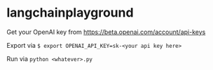 # langchainplayground

Get your OpenAI key from https://beta.openai.com/account/api-keys

Export via
`$ export OPENAI_API_KEY=sk-<your api key here>`

Run via
`python <whatever>.py`
